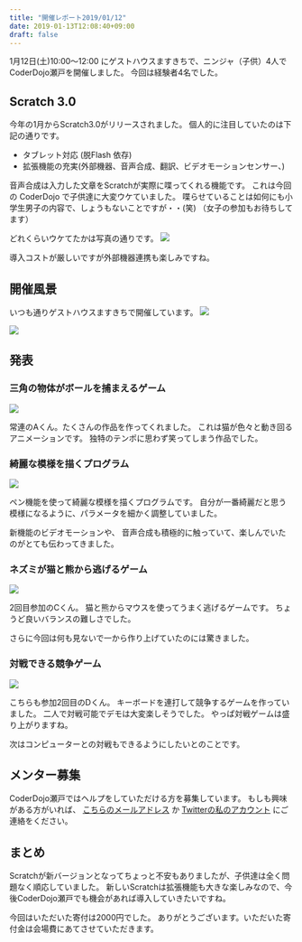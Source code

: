```yaml
---
title: "開催レポート2019/01/12"
date: 2019-01-13T12:08:40+09:00
draft: false
---
```


1月12日(土)10:00〜12:00 にゲストハウスますきちで、ニンジャ（子供）4人でCoderDojo瀬戸を開催しました。
今回は経験者4名でした。

## Scratch 3.0

今年の1月からScratch3.0がリリースされました。
個人的に注目していたのは下記の通りです。

- タブレット対応 (脱Flash 依存)
- 拡張機能の充実(外部機器、音声合成、翻訳、ビデオモーションセンサー、)


音声合成は入力した文章をScratchが実際に喋ってくれる機能です。
これは今回の CoderDojo で子供達に大変ウケていました。
喋らせていることは如何にも小学生男子の内容で、しょうもないことですが・・(笑)
（女子の参加もお待ちしてます）

どれくらいウケてたかは写真の通りです。
![](/images/posts/2019/01/13/IMG_0448.jpg)

導入コストが厳しいですが外部機器連携も楽しみですね。

## 開催風景

いつも通りゲストハウスますきちで開催しています。
![](/images/posts/2019/01/13/IMG_0442.jpg)

![](/images/posts/2019/01/13/IMG_0444.jpg)

## 発表

### 三角の物体がボールを捕まえるゲーム

![](/images/posts/2019/01/13/IMG_0453.jpg)

常連のAくん。たくさんの作品を作ってくれました。
これは猫が色々と動き回るアニメーションです。
独特のテンポに思わず笑ってしまう作品でした。


### 綺麗な模様を描くプログラム

![](/images/posts/2019/01/13/IMG_0454.jpg)

ペン機能を使って綺麗な模様を描くプログラムです。
自分が一番綺麗だと思う模様になるように、パラメータを細かく調整していました。

新機能のビデオモーションや、 音声合成も積極的に触っていて、楽しんでいたのがとても伝わってきました。


### ネズミが猫と熊から逃げるゲーム

![](/images/posts/2019/01/13/IMG_0457.jpg)

2回目参加のCくん。
猫と熊からマウスを使ってうまく逃げるゲームです。
ちょうど良いバランスの難しさでした。

さらに今回は何も見ないで一から作り上げていたのには驚きました。

### 対戦できる競争ゲーム

![](/images/posts/2019/01/13/IMG_0463.jpg)

こちらも参加2回目のDくん。
キーボードを連打して競争するゲームを作っていました。
二人で対戦可能でデモは大変楽しそうでした。
やっぱ対戦ゲームは盛り上がりますね。

次はコンピューターとの対戦もできるようにしたいとのことです。

## メンター募集
CoderDojo瀬戸ではヘルプをしていただける方を募集しています。
もしも興味がある方がいれば、 [こちらのメールアドレス](nobitahouse@gmail.com) か [Twitterの私のアカウント](https://twitter.com/ichiroc) にご連絡をください。

## まとめ

Scratchが新バージョンとなってちょっと不安もありましたが、子供達は全く問題なく順応していました。
新しいScratchは拡張機能も大きな楽しみなので、今後CoderDojo瀬戸でも機会があれば導入していきたいですね。

今回はいただいた寄付は2000円でした。
ありがとうございます。いただいた寄付金は会場費にあてさせていただきます。
